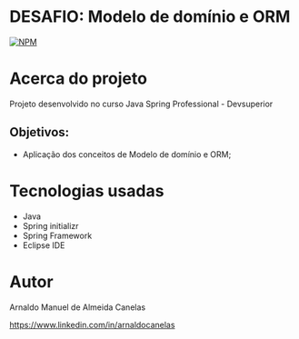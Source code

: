 # DESAFIO: Modelo de domínio e ORM

[![NPM](https://img.shields.io/npm/l/react)](https://github.com/amac81/desafio-springpro-02/blob/main/LICENSE) 

# Acerca do projeto

Projeto desenvolvido no curso Java Spring Professional - Devsuperior

##  Objetivos:

- Aplicação dos conceitos de Modelo de domínio e ORM;

# Tecnologias usadas
- Java
- Spring initializr
- Spring Framework
- Eclipse IDE

# Autor

Arnaldo Manuel de Almeida Canelas

https://www.linkedin.com/in/arnaldocanelas
